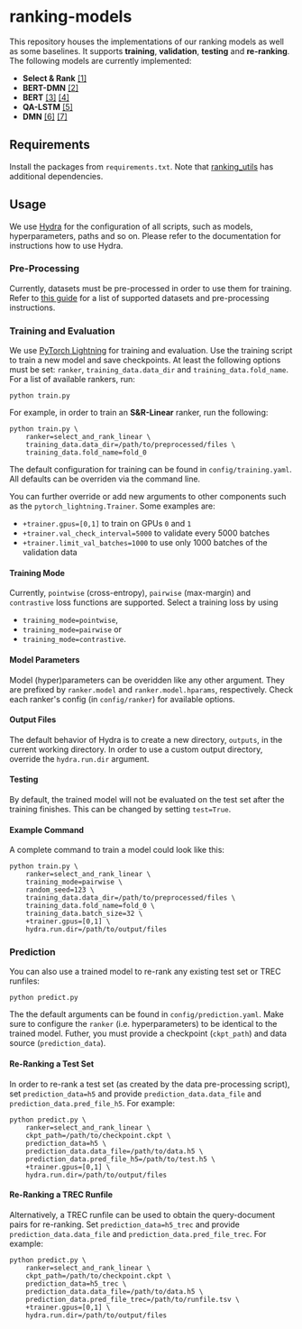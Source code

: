 # ranking-models

This repository houses the implementations of our ranking models as well as some baselines. It supports **training**, **validation**, **testing** and **re-ranking**. The following models are currently implemented:

- **Select & Rank** [[1]](https://arxiv.org/abs/2106.12460)
- **BERT-DMN** [[2]](https://arxiv.org/abs/2106.07316)
- **BERT** [[3]](https://dl.acm.org/doi/10.5555/3295222.3295349) [[4]](https://arxiv.org/abs/1901.04085)
- **QA-LSTM** [[5]](https://aclanthology.org/P16-1044/)
- **DMN** [[6]](http://proceedings.mlr.press/v48/kumar16.pdf) [[7]](http://proceedings.mlr.press/v48/xiong16.pdf)

## Requirements

Install the packages from `requirements.txt`. Note that [ranking_utils](https://github.com/mrjleo/ranking-utils) has additional dependencies.

## Usage

We use [Hydra](https://hydra.cc/) for the configuration of all scripts, such as models, hyperparameters, paths and so on. Please refer to the documentation for instructions how to use Hydra.

### Pre-Processing

Currently, datasets must be pre-processed in order to use them for training. Refer to [this guide](https://github.com/mrjleo/ranking-utils#dataset-pre-processing) for a list of supported datasets and pre-processing instructions.

### Training and Evaluation

We use [PyTorch Lightning](https://pytorchlightning.ai/) for training and evaluation. Use the training script to train a new model and save checkpoints. At least the following options must be set: `ranker`, `training_data.data_dir` and `training_data.fold_name`. For a list of available rankers, run:

```
python train.py
```

For example, in order to train an **S&R-Linear** ranker, run the following:

```
python train.py \
    ranker=select_and_rank_linear \
    training_data.data_dir=/path/to/preprocessed/files \
    training_data.fold_name=fold_0
```

The default configuration for training can be found in `config/training.yaml`. All defaults can be overriden via the command line.

You can further override or add new arguments to other components such as the `pytorch_lightning.Trainer`. Some examples are:

- `+trainer.gpus=[0,1]` to train on GPUs `0` and `1`
- `+trainer.val_check_interval=5000` to validate every 5000 batches
- `+trainer.limit_val_batches=1000` to use only 1000 batches of the validation data

#### Training Mode

Currently, `pointwise` (cross-entropy), `pairwise` (max-margin) and `contrastive` loss functions are supported. Select a training loss by using

- `training_mode=pointwise`,
- `training_mode=pairwise` or
- `training_mode=contrastive`.

#### Model Parameters

Model (hyper)parameters can be overidden like any other argument. They are prefixed by `ranker.model` and `ranker.model.hparams`, respectively. Check each ranker's config (in `config/ranker`) for available options.

#### Output Files

The default behavior of Hydra is to create a new directory, `outputs`, in the current working directory. In order to use a custom output directory, override the `hydra.run.dir` argument.

#### Testing

By default, the trained model will not be evaluated on the test set after the training finishes. This can be changed by setting `test=True`.

#### Example Command

A complete command to train a model could look like this:

```
python train.py \
    ranker=select_and_rank_linear \
    training_mode=pairwise \
    random_seed=123 \
    training_data.data_dir=/path/to/preprocessed/files \
    training_data.fold_name=fold_0 \
    training_data.batch_size=32 \
    +trainer.gpus=[0,1] \
    hydra.run.dir=/path/to/output/files
```

### Prediction

You can also use a trained model to re-rank any existing test set or TREC runfiles:

```
python predict.py
```

The the default arguments can be found in `config/prediction.yaml`. Make sure to configure the `ranker` (i.e. hyperparameters) to be identical to the trained model. Futher, you must provide a checkpoint (`ckpt_path`) and data source (`prediction_data`).

#### Re-Ranking a Test Set

In order to re-rank a test set (as created by the data pre-processing script), set `prediction_data=h5` and provide `prediction_data.data_file` and `prediction_data.pred_file_h5`. For example:

```
python predict.py \
    ranker=select_and_rank_linear \
    ckpt_path=/path/to/checkpoint.ckpt \
    prediction_data=h5 \
    prediction_data.data_file=/path/to/data.h5 \
    prediction_data.pred_file_h5=/path/to/test.h5 \
    +trainer.gpus=[0,1] \
    hydra.run.dir=/path/to/output/files
```

#### Re-Ranking a TREC Runfile

Alternatively, a TREC runfile can be used to obtain the query-document pairs for re-ranking. Set `prediction_data=h5_trec` and provide `prediction_data.data_file` and `prediction_data.pred_file_trec`. For example:

```
python predict.py \
    ranker=select_and_rank_linear \
    ckpt_path=/path/to/checkpoint.ckpt \
    prediction_data=h5_trec \
    prediction_data.data_file=/path/to/data.h5 \
    prediction_data.pred_file_trec=/path/to/runfile.tsv \
    +trainer.gpus=[0,1] \
    hydra.run.dir=/path/to/output/files
```
